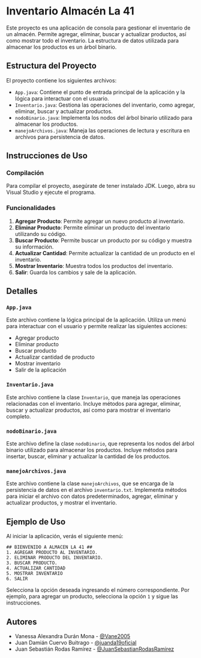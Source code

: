 # Inventario Almacén La 41

Este proyecto es una aplicación de consola para gestionar el inventario de un almacén. Permite agregar, eliminar, buscar y actualizar productos, así como mostrar todo el inventario. La estructura de datos utilizada para almacenar los productos es un árbol binario.

## Estructura del Proyecto

El proyecto contiene los siguientes archivos:

- `App.java`: Contiene el punto de entrada principal de la aplicación y la lógica para interactuar con el usuario.
- `Inventario.java`: Gestiona las operaciones del inventario, como agregar, eliminar, buscar y actualizar productos.
- `nodoBinario.java`: Implementa los nodos del árbol binario utilizado para almacenar los productos.
- `manejoArchivos.java`: Maneja las operaciones de lectura y escritura en archivos para persistencia de datos.

## Instrucciones de Uso

### Compilación

Para compilar el proyecto, asegúrate de tener instalado JDK. Luego, abra su Visual Studio y ejecute el programa.

### Funcionalidades

1. **Agregar Producto**: Permite agregar un nuevo producto al inventario.
2. **Eliminar Producto**: Permite eliminar un producto del inventario utilizando su código.
3. **Buscar Producto**: Permite buscar un producto por su código y muestra su información.
4. **Actualizar Cantidad**: Permite actualizar la cantidad de un producto en el inventario.
5. **Mostrar Inventario**: Muestra todos los productos del inventario.
6. **Salir**: Guarda los cambios y sale de la aplicación.

## Detalles

### `App.java`

Este archivo contiene la lógica principal de la aplicación. Utiliza un menú para interactuar con el usuario y permite realizar las siguientes acciones:

- Agregar producto
- Eliminar producto
- Buscar producto
- Actualizar cantidad de producto
- Mostrar inventario
- Salir de la aplicación

### `Inventario.java`

Este archivo contiene la clase `Inventario`, que maneja las operaciones relacionadas con el inventario. Incluye métodos para agregar, eliminar, buscar y actualizar productos, así como para mostrar el inventario completo.

### `nodoBinario.java`

Este archivo define la clase `nodoBinario`, que representa los nodos del árbol binario utilizado para almacenar los productos. Incluye métodos para insertar, buscar, eliminar y actualizar la cantidad de los productos.

### `manejoArchivos.java`

Este archivo contiene la clase `manejoArchivos`, que se encarga de la persistencia de datos en el archivo `inventario.txt`. Implementa métodos para iniciar el archivo con datos predeterminados, agregar, eliminar y actualizar productos, y mostrar el inventario.

## Ejemplo de Uso

Al iniciar la aplicación, verás el siguiente menú:

```
## BIENVENIDO A ALMACEN LA 41 ##
1. AGREGAR PRODUCTO AL INVENTARIO.
2. ELIMINAR PRODUCTO DEL INVENTARIO.
3. BUSCAR PRODUCTO.
4. ACTUALIZAR CANTIDAD
5. MOSTRAR INVENTARIO
6. SALIR
```

Selecciona la opción deseada ingresando el número correspondiente. Por ejemplo, para agregar un producto, selecciona la opción `1` y sigue las instrucciones.


## Autores
  - Vanessa Alexandra Durán Mona - [@Vane2005](https://github.com/Vane2005)
  - Juan Damián Cuervo Buitrago - [@juanda19oficial](https://github.com/juanda19oficial)
  - Juan Sebastián Rodas Ramírez - [@JuanSebastianRodasRamirez](https://github.com/JuanSebastianRodasRamirez)
